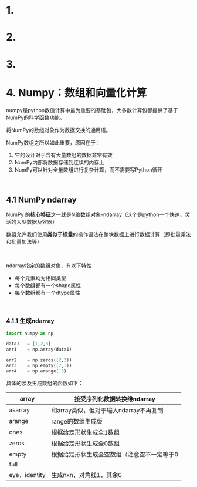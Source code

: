 # 1.

# 2.

# 3.

# 4. Numpy：数组和向量化计算

numpy是python数值计算中最为重要的基础包，大多数计算包都提供了基于NumPy的科学函数功能。

将NumPy的数组对象作为数据交换的通用语。



NumPy数组之所以如此重要，原因在于：

1. 它的设计对于含有大量数组的数据非常有效
2. NumPy内部将数据存储到连续的内存上
3. NumPy可以针对全量数组进行复杂计算，而不需要写Python循环



<br>



## 4.1 NumPy ndarray

NumPy 的**核心特征**之一就是N维数组对象-ndarray（这个是python一个快速、灵活的大型数据及容器）

数组允许我们使用**类似于标量**的操作语法在整块数据上进行数据计算（即批量乘法和批量加法等）

<br>

ndarray指定的数组对象，有以下特性：

- 每个元素均为相同类型
- 每个数组都有一个shape属性
- 每个数组都有一个dtype属性



<br>

### 4.1.1 生成ndarray

```python
import numpy as np

data1 	= [1,2,3]
arr1 	= np.array(data1)

arr2	= np.zeros((2,3))
arr3	= np.empty((2,3))
arr4	= np.arange(15)
```



具体的涉及生成数组的函数如下：

| array         | 接受序列化数据转换维ndarray                 |
| ------------- | ------------------------------------------- |
| asarray       | 和array类似，但对于输入ndarray不再复制      |
| arange        | range的数组生成版                           |
| ones          | 根据给定形状生成全1数组                     |
| zeros         | 根据给定形状生成全0数组                     |
| empty         | 根据给定形状生成全空数组（注意空不一定等于0 |
| full          |                                             |
| eye，identity | 生成nxn，对角线1，其余0                     |

